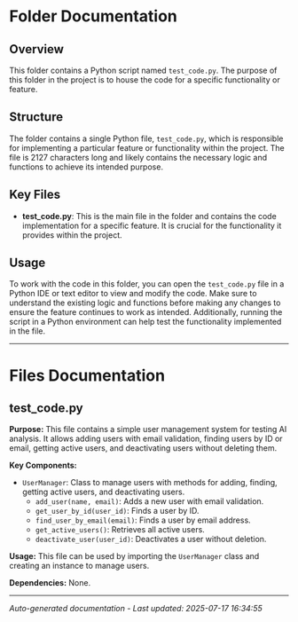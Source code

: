 # Folder Documentation

## Overview
This folder contains a Python script named `test_code.py`. The purpose of this folder in the project is to house the code for a specific functionality or feature.

## Structure
The folder contains a single Python file, `test_code.py`, which is responsible for implementing a particular feature or functionality within the project. The file is 2127 characters long and likely contains the necessary logic and functions to achieve its intended purpose.

## Key Files
- **test_code.py**: This is the main file in the folder and contains the code implementation for a specific feature. It is crucial for the functionality it provides within the project.

## Usage
To work with the code in this folder, you can open the `test_code.py` file in a Python IDE or text editor to view and modify the code. Make sure to understand the existing logic and functions before making any changes to ensure the feature continues to work as intended. Additionally, running the script in a Python environment can help test the functionality implemented in the file.

---

# Files Documentation

## test_code.py

**Purpose:** This file contains a simple user management system for testing AI analysis. It allows adding users with email validation, finding users by ID or email, getting active users, and deactivating users without deleting them.

**Key Components:**
- `UserManager`: Class to manage users with methods for adding, finding, getting active users, and deactivating users.
  - `add_user(name, email)`: Adds a new user with email validation.
  - `get_user_by_id(user_id)`: Finds a user by ID.
  - `find_user_by_email(email)`: Finds a user by email address.
  - `get_active_users()`: Retrieves all active users.
  - `deactivate_user(user_id)`: Deactivates a user without deletion.

**Usage:** This file can be used by importing the `UserManager` class and creating an instance to manage users.

**Dependencies:** None.

---
*Auto-generated documentation - Last updated: 2025-07-17 16:34:55*
